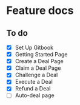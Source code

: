 # Feature docs

## To do

- [x] Set Up Gitbook
- [x] Getting Started Page
- [x] Create a Deal Page
- [x] Claim a Deal Page
- [x] Challenge a Deal
- [x] Execute a Deal
- [x] Refund a Deal
- [ ] Auto-deal page
